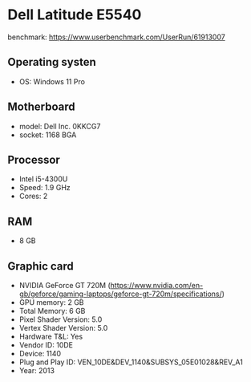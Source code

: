 # Dell Latitude E5540

benchmark: https://www.userbenchmark.com/UserRun/61913007

## Operating systen
- OS: Windows 11 Pro

## Motherboard
- model: Dell Inc. 0KKCG7
- socket: 1168 BGA

## Processor
- Intel i5-4300U
- Speed: 1.9 GHz
- Cores: 2

## RAM
- 8 GB

## Graphic card
- NVIDIA GeForce GT 720M (https://www.nvidia.com/en-gb/geforce/gaming-laptops/geforce-gt-720m/specifications/)
- GPU memory: 2 GB
- Total Memory: 6 GB
- Pixel Shader Version: 5.0
- Vertex Shader Version: 5.0
- Hardware T&L: Yes
- Vendor ID: 10DE
- Device: 1140
- Plug and Play ID: VEN_10DE&DEV_1140&SUBSYS_05E01028&REV_A1
- Year: 2013
